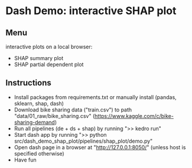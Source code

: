 # Dash Demo: interactive SHAP plot

## Menu
interactive plots on a local browser:
- SHAP summary plot
- SHAP partial dependent plot

## Instructions

- Install packages from requirements.txt or manually install (pandas, sklearn, shap, dash)
- Download bike sharing data ("train.csv") to path "data/01_raw/bike_sharing.csv" 
  (https://www.kaggle.com/c/bike-sharing-demand)
- Run all pipelines (de + ds + shap) by running ">> kedro run"
- Start dash app by running ">> python src/dash_demo_shap_plot/pipelines/shap_plot/demo.py"
- Open dash page in a browser at "http://127.0.0.1:8050/" (unless host is specified otherwise)
- Have fun